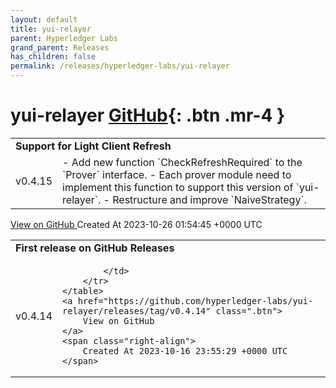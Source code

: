 ```yaml
---
layout: default
title: yui-relayer
parent: Hyperledger Labs
grand_parent: Releases
has_children: false
permalink: /releases/hyperledger-labs/yui-relayer
---
```


# yui-relayer <span class="fs-3 right-align">[GitHub](https://github.com/hyperledger-labs/yui-relayer){: .btn .mr-4 }</span>


<div>
    <table>
        <tr>
            <td colspan="2">
                <b>
                    Support for Light Client Refresh
                </b>
            </td>
        </tr>
        <tr>
            <td>
                <span class="chip">
                    v0.4.15
                </span>
            </td>
            <td>
                - Add new function `CheckRefreshRequired` to the `Prover` interface.
    - Each prover module need to implement this function to support this version of `yui-relayer`.
- Restructure and improve `NaiveStrategy`.
            </td>
        </tr>
    </table>
    <a href="https://github.com/hyperledger-labs/yui-relayer/releases/tag/v0.4.15" class=".btn">
        View on GitHub
    </a>
    <span class="right-align">
        Created At 2023-10-26 01:54:45 +0000 UTC
    </span>
</div>

<div>
    <table>
        <tr>
            <td colspan="2">
                <b>
                    First release on GitHub Releases
                </b>
            </td>
        </tr>
        <tr>
            <td>
                <span class="chip">
                    v0.4.14
                </span>
            </td>
            <td>
                
            </td>
        </tr>
    </table>
    <a href="https://github.com/hyperledger-labs/yui-relayer/releases/tag/v0.4.14" class=".btn">
        View on GitHub
    </a>
    <span class="right-align">
        Created At 2023-10-16 23:55:29 +0000 UTC
    </span>
</div>

